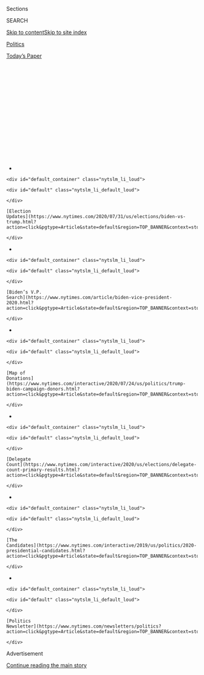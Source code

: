 <div id="app">

<div>

<div>

<div>

<div class="NYTAppHideMasthead css-1q2w90k e1suatyy0">

<div class="section css-ui9rw0 e1suatyy2">

<div class="css-eph4ug er09x8g0">

<div class="css-6n7j50">

</div>

<span class="css-1dv1kvn">Sections</span>

<div class="css-10488qs">

<span class="css-1dv1kvn">SEARCH</span>

</div>

[Skip to content](#site-content)[Skip to site
index](#site-index)

</div>

<div id="masthead-section-label" class="css-1wr3we4 eaxe0e00">

[Politics](https://www.nytimes.com/section/politics)

</div>

<div class="css-10698na e1huz5gh0">

</div>

</div>

<div id="masthead-bar-one" class="section hasLinks css-15hmgas e1csuq9d3">

<div class="css-uqyvli e1csuq9d0">

</div>

<div class="css-1uqjmks e1csuq9d1">

</div>

<div class="css-9e9ivx">

[](https://myaccount.nytimes.com/auth/login?response_type=cookie&client_id=vi)

</div>

<div class="css-1bvtpon e1csuq9d2">

[Today’s
Paper](https://www.nytimes.com/section/todayspaper)

</div>

</div>

</div>

</div>

<div data-aria-hidden="false">

<div id="site-content" data-role="main">

<div>

<div class="css-1aor85t" style="opacity:0.000000001;z-index:-1;visibility:hidden">

<div class="css-1hqnpie">

<div class="css-epjblv">

<span class="css-17xtcya">[Politics](/section/politics)</span><span class="css-x15j1o">|</span><span class="css-fwqvlz">Obama
Unleashes on Trump Privately as He Raises $24 Million for
Biden</span>

</div>

<div class="css-k008qs">

<div class="css-1iwv8en">

<span class="css-18z7m18"></span>

<div>

</div>

</div>

<span class="css-1n6z4y">https://nyti.ms/3hHR3HY</span>

<div class="css-1705lsu">

<div class="css-4xjgmj">

<div class="css-4skfbu" data-role="toolbar" data-aria-label="Social Media Share buttons, Save button, and Comments Panel with current comment count" data-testid="share-tools">

  - 
  - 
  - 
  - 
    
    <div class="css-6n7j50">
    
    </div>

  - 
  - 

</div>

</div>

</div>

</div>

</div>

</div>

<div id="NYT_TOP_BANNER_REGION" class="css-13pd83m">

<div>

<div id="styln-elections-notifications-menu" class="section interactive-content interactive-size-medium css-1edisqu">

<div class="css-17ih8de interactive-body">

<div class="nytslm_innerContainer" data-aria-live="polite">

<div class="nytslm_title">

</div>

  - 
    
    <div id="default_container" class="nytslm_li_loud">
    
    <div id="default" class="nytslm_li_default_loud">
    
    </div>
    
    [Election
    Updates](https://www.nytimes.com/2020/07/31/us/elections/biden-vs-trump.html?action=click&pgtype=Article&state=default&region=TOP_BANNER&context=storylines_menu)
    
    </div>

  - 
    
    <div id="default_container" class="nytslm_li_loud">
    
    <div id="default" class="nytslm_li_default_loud">
    
    </div>
    
    [Biden’s V.P.
    Search](https://www.nytimes.com/article/biden-vice-president-2020.html?action=click&pgtype=Article&state=default&region=TOP_BANNER&context=storylines_menu)
    
    </div>

  - 
    
    <div id="default_container" class="nytslm_li_loud">
    
    <div id="default" class="nytslm_li_default_loud">
    
    </div>
    
    [Map of
    Donations](https://www.nytimes.com/interactive/2020/07/24/us/politics/trump-biden-campaign-donors.html?action=click&pgtype=Article&state=default&region=TOP_BANNER&context=storylines_menu)
    
    </div>

  - 
    
    <div id="default_container" class="nytslm_li_loud">
    
    <div id="default" class="nytslm_li_default_loud">
    
    </div>
    
    [Delegate
    Count](https://www.nytimes.com/interactive/2020/us/elections/delegate-count-primary-results.html?action=click&pgtype=Article&state=default&region=TOP_BANNER&context=storylines_menu)
    
    </div>

  - 
    
    <div id="default_container" class="nytslm_li_loud">
    
    <div id="default" class="nytslm_li_default_loud">
    
    </div>
    
    [The
    Candidates](https://www.nytimes.com/interactive/2019/us/politics/2020-presidential-candidates.html?action=click&pgtype=Article&state=default&region=TOP_BANNER&context=storylines_menu)
    
    </div>

  - 
    
    <div id="default_container" class="nytslm_li_loud">
    
    <div id="default" class="nytslm_li_default_loud">
    
    </div>
    
    [Politics
    Newsletter](https://www.nytimes.com/newsletters/politics?action=click&pgtype=Article&state=default&region=TOP_BANNER&context=storylines_menu)
    
    </div>

</div>

</div>

</div>

</div>

</div>

<div id="top-wrapper" class="css-1sy8kpn">

<div id="top-slug" class="css-l9onyx">

Advertisement

</div>

[Continue reading the main
story](#after-top)

<div class="ad top-wrapper" style="text-align:center;height:100%;display:block;min-height:250px">

<div id="top" class="place-ad" data-position="top" data-size-key="top">

</div>

</div>

<div id="after-top">

</div>

</div>

<div>

<div id="sponsor-wrapper" class="css-1hyfx7x">

<div id="sponsor-slug" class="css-19vbshk">

Supported by

</div>

[Continue reading the main
story](#after-sponsor)

<div id="sponsor" class="ad sponsor-wrapper" style="text-align:center;height:100%;display:block">

</div>

<div id="after-sponsor">

</div>

</div>

<div class="css-186x18t">

</div>

<div class="css-1vkm6nb ehdk2mb0">

# Obama Unleashes on Trump Privately as He Raises $24 Million for Biden

</div>

Barack Obama has spoken candidly about President Trump to party donors,
bringing up the sexual assault allegations against Mr. Trump and warning
of his efforts to push “nativist, racist, sexist” fears.

<div class="css-79elbk" data-testid="photoviewer-wrapper">

<div class="css-z3e15g" data-testid="photoviewer-wrapper-hidden">

</div>

<div class="css-1a48zt4 ehw59r15" data-testid="photoviewer-children">

![<span class="css-16f3y1r e13ogyst0" data-aria-hidden="true">Former
President Barack Obama remains one of the Democratic Party’s biggest
draws for campaign
contributions.</span><span class="css-cnj6d5 e1z0qqy90" itemprop="copyrightHolder"><span class="css-1ly73wi e1tej78p0">Credit...</span><span><span>Lim
Huey
Teng/Reuters</span></span></span>](https://static01.nyt.com/images/2020/07/30/us/politics/30obama/merlin_165889137_ea0f592f-e111-4e72-aa0c-9bcd34476a66-articleLarge.jpg?quality=75&auto=webp&disable=upscale)

</div>

</div>

<div class="css-18e8msd">

<div class="css-vp77d3 epjyd6m0">

<div class="css-1baulvz">

By [<span class="css-1baulvz" itemprop="name">Shane
Goldmacher</span>](https://www.nytimes.com/by/shane-goldmacher) and
[<span class="css-1baulvz last-byline" itemprop="name">Glenn
Thrush</span>](https://www.nytimes.com/by/glenn-thrush)

</div>

</div>

  - 
    
    <div class="css-ld3wwf e16638kd2">
    
    July 30,
    2020
    
    </div>

  - 
    
    <div class="css-4xjgmj">
    
    <div class="css-d8bdto" data-role="toolbar" data-aria-label="Social Media Share buttons, Save button, and Comments Panel with current comment count" data-testid="share-tools">
    
      - 
      - 
      - 
      - 
        
        <div class="css-6n7j50">
        
        </div>
    
      - 
      - 
    
    </div>
    
    </div>

</div>

</div>

<div class="section meteredContent css-1r7ky0e" name="articleBody" itemprop="articleBody">

<div class="css-1fanzo5 StoryBodyCompanionColumn">

<div class="css-53u6y8">

At fund-raising events where he has pulled in more than $24 million for
[Joseph R. Biden
Jr.](https://www.nytimes.com/interactive/2020/us/elections/joe-biden.html)’s
campaign in the past two months, former President Barack Obama has
privately unleashed on [President
Trump](https://www.nytimes.com/interactive/2020/us/elections/donald-trump.html)
to party donors, bringing up past accusations of Mr. Trump’s “assaulting
women” and warning of his efforts to push “nativist, racist, sexist”
fears and resentments.

With less than 100 days until the [presidential
election](https://www.nytimes.com/2020/07/30/us/politics/trump-postpone-election.html),
Mr. Obama has laid out the stakes of 2020 in forceful fashion. He has
urged support for Mr. Biden, his former vice president, while worrying
about the state of American democracy itself, even making an oblique
reference to Nazi Germany, according to notes made from recordings of
Mr. Obama’s remarks, donors and others who have been on the calls.

Even three years out of office, Mr. Obama remains one of the Democratic
Party’s biggest draws for giant contributors and small donors alike. A
virtual conversation on Tuesday with the actor George Clooney sold out
of tickets that ranged from $250 to as much as $250,000. (The biggest
donors got access to a small “virtual clutch” with Mr. Obama.)

Donors who have paid six-figure sums to see Mr. Obama on Zoom — he held
two other, more intimate, conversations for donors with Reid Hoffman,
the founder of LinkedIn and a major Democratic donor, and J.B. Pritzker,
the billionaire governor of Illinois — have been privy to wide-ranging
Q. and A. sessions about the state of politics and unvarnished analysis
from the former president.

</div>

</div>

<div class="css-1fanzo5 StoryBodyCompanionColumn">

<div class="css-53u6y8">

On Tuesday evening, during the event with Mr. Clooney, Mr. Obama was
asked what keeps him up at night these days. He cited fears of voter
suppression and an effort by Mr. Trump to question the election’s
legitimacy.

Mr. Obama, who has [carefully calibrated his public
statements](https://www.nytimes.com/2020/06/28/us/politics/obama-biden-trump.html)
since leaving office to avoid being pulled into one-on-one combat with a
current president looking for a foil, is considerably more caustic when
the cameras are off, according to people who have been on the calls and
notes made from recordings.

During his conversation with Mr. Pritzker, Mr. Obama spoke about how Mr.
Trump has a core base that “filters out any contradictory information.”

“It’s just glued to Fox News and Breitbart and Limbaugh and just this
conservative echo chamber — and so, they’re going to turn out to vote,”
Mr. Obama said. “What he has unleashed and what he continues to try to
tap into is the fears and anger and resentment of people who, in some
cases, really are having a tough time and have seen their prospects, or
communities where they left, declining. And Trump tries to tap into that
and redirect in nativist, racist, sexist ways.”

</div>

</div>

<div class="css-1fanzo5 StoryBodyCompanionColumn">

<div class="css-53u6y8">

Mr. Obama’s office did not dispute his private comments but declined to
comment further.

The former president dismissed Mr. Trump’s [continued focus on the
Confederate](https://www.nytimes.com/2020/07/06/us/politics/trump-bubba-wallace-nascar.html)monuments
as a distraction amid the coronavirus pandemic — “that’s like his No. 1
priority” — but also characterized it as a menace that “gives you a
sense of what this is about.” He then pivoted to what those “darker
impulses” have wrought in history.

</div>

</div>

<div class="css-79elbk" data-testid="photoviewer-wrapper">

<div class="css-z3e15g" data-testid="photoviewer-wrapper-hidden">

</div>

<div class="css-1a48zt4 ehw59r15" data-testid="photoviewer-children">

![<span class="css-16f3y1r e13ogyst0" data-aria-hidden="true">Mr. Obama
has privately denounced President Trump for stoking “anti-Asian
sentiment” when talking about the
virus.</span><span class="css-cnj6d5 e1z0qqy90" itemprop="copyrightHolder"><span class="css-1ly73wi e1tej78p0">Credit...</span><span>Doug
Mills/The New York
Times</span></span>](https://static01.nyt.com/images/2020/07/30/us/politics/30obama2/merlin_175049580_e3d9e04b-9ed4-40c7-bbd3-266730465e40-articleLarge.jpg?quality=75&auto=webp&disable=upscale)

</div>

</div>

<div class="css-1fanzo5 StoryBodyCompanionColumn">

<div class="css-53u6y8">

“The endpoint of that we saw in Europe 60 years ago, 70 years ago — what
happens when those things get unleashed,” Mr. Obama said, according to
the notes. “You don’t nip that in the bud, bad things can happen. Among
the most quote unquote civilized
societies.”

<div id="NYT_MAIN_CONTENT_1_REGION" class="css-9tf9ac">

<div>

<div id="styln-nfldraft-updates-block" class="section interactive-content interactive-size-medium css-1ftcdic">

<div class="css-17ih8de interactive-body">

<div id="styln-briefing-block" data-asset-id="">

<div class="briefing-block-header-section">

# [Latest Updates: 2020 Election](https://www.nytimes.com/2020/07/31/us/elections/biden-vs-trump.html?action=click&pgtype=Article&state=default&region=MAIN_CONTENT_1&context=storylines_live_updates)

<div class="briefing-block-ts">

Updated 2020-08-01T01:26:45.732Z

</div>

</div>

  - [Kamala Harris, a top vice-presidential contender, confronts double
    standards.](https://www.nytimes.com/2020/07/31/us/elections/biden-vs-trump.html?action=click&pgtype=Article&state=default&region=MAIN_CONTENT_1&context=storylines_live_updates#link-29fdff45)
  - [Karen Bass and Susan Rice are rising on Biden’s vice-presidential
    shortlist.](https://www.nytimes.com/2020/07/31/us/elections/biden-vs-trump.html?action=click&pgtype=Article&state=default&region=MAIN_CONTENT_1&context=storylines_live_updates#link-13ec3d9c)
  - [Trump says Russian bounties to kill U.S. troops ‘never took
    place.’](https://www.nytimes.com/2020/07/31/us/elections/biden-vs-trump.html?action=click&pgtype=Article&state=default&region=MAIN_CONTENT_1&context=storylines_live_updates#link-49e9a016)

<div class="briefing-block-footer">

<div class="briefing-block-footer-meta">

[See more
updates](https://www.nytimes.com/2020/07/31/us/elections/biden-vs-trump.html?action=click&pgtype=Article&state=default&region=MAIN_CONTENT_1&context=storylines_live_updates)

</div>

</div>

</div>

</div>

</div>

</div>

</div>

During the event with Mr. Hoffman, Mr. Obama called out Mr. Trump for
stoking “anti-Asian sentiment” when talking about the virus, [which the
president has
called](https://www.nytimes.com/2020/03/18/us/politics/china-virus.html)
the “kung flu” and “Chinese virus.”

“That still shocks and pisses me off,” Mr. Obama said. He went even
further as he told the virtual crowd that he hoped his seriousness of
purpose was emanating through the screen.

“We already saw this guy win once,” he said. “After he bragged about
physically assaulting women — and that didn’t seem to matter. So, enough
said. Let’s get to work.”

Mr. Obama criticized Mr. Trump without naming him as he delivered the
eulogy at [Representative John Lewis’s
funeral](https://www.nytimes.com/2020/07/30/us/john-lewis-live-funeral.html)
on Thursday, saying Republican efforts to curtail voting rights had left
the electoral system under attack.

“Even as we sit here, there are those in power who are doing their
darnedest to discourage people from voting by closing polling locations
and targeting minorities and students with restrictive ID laws, and
attacking our voting rights with surgical precision,” Mr. Obama said.

</div>

</div>

<div class="css-1fanzo5 StoryBodyCompanionColumn">

<div class="css-53u6y8">

“George Wallace may be gone,” the former president said, “but we can
witness our federal government sending agents to use tear gas and batons
against peaceful demonstrators.”

Mr. Obama [sat firmly on the
sidelines](https://www.nytimes.com/2020/02/28/us/politics/obama-south-carolina-primary.html)
during the Democratic primary race but has mobilized to help his former
vice president. In addition to the four virtual events — his joint
appearance with Mr. Biden is still the campaign’s single biggest
fund-raising event — he has lent his name to digital solicitations that
are among the party’s highest-performing missives.

And Mr. Obama and Mr. Biden’s “socially distanced” video released last
week not only earned airtime on television news, but was also an
organizing tool for the campaign, which tripled email sign-ups in the 24
hours after its initial release, compared with the day before.

At the Democratic National Committee, the times that Mr. Obama signs
emails have been known internally as “Barack Obama days” for the influx
of contributions and for a reactivating effect among supporters.

“He’s obviously one of our most effective surrogates,” said Tom Perez,
the D.N.C. chairman, who hailed the efficiency of virtual fund-raisers
and moderated the conversation between Mr. Obama and Mr. Hoffman.

“The virtual context means you don’t have to put him and other
surrogates on a plane,” Mr. Perez said. “This just allows him to do more
events, more efficiently. That’s been a surprise.”

Mr. Obama is still said to be concerned that appearing in too many
virtual fund-raisers will blunt his impact over time — but he recently
told a former campaign aide that they were far easier than he expected,
taking only about an hour of his time, requiring no travel and providing
a cash return for the Biden team that exceeded his expectations.

</div>

</div>

<div class="css-1fanzo5 StoryBodyCompanionColumn">

<div class="css-53u6y8">

Mr. Obama’s first fund-raising appearances with Mr. Biden raised $11
million, including $7.6 million from smaller online contributors and
$3.4 million from big donors who got a more private session with the two
men, according to the Biden campaign. The Hoffman event raised $5.6
million and the Pritzker event more than $3 million, according to people
familiar with the
matter.

</div>

</div>

<div class="css-79elbk" data-testid="photoviewer-wrapper">

<div class="css-z3e15g" data-testid="photoviewer-wrapper-hidden">

</div>

<div class="css-1a48zt4 ehw59r15" data-testid="photoviewer-children">

<div class="css-1xdhyk6 erfvjey0">

<span class="css-1ly73wi e1tej78p0">Image</span>

<div class="css-zjzyr8">

<div data-testid="lazyimage-container" style="height:211.37777777777777px">

</div>

</div>

</div>

<span class="css-16f3y1r e13ogyst0" data-aria-hidden="true">Joseph R.
Biden Jr. and Mr. Obama filmed a socially-distanced conversation
together that was released this
month.</span><span class="css-cnj6d5 e1z0qqy90" itemprop="copyrightHolder"><span class="css-1ly73wi e1tej78p0">Credit...</span><span>/EPA,
via Shutterstock</span></span>

</div>

</div>

<div class="css-1fanzo5 StoryBodyCompanionColumn">

<div class="css-53u6y8">

In his private fund-raisers, Mr. Obama has praised Mr. Biden’s character
and hailed him as a future “great president,” almost turning the tables
on donors and others who have tried to offer “constructive criticism” to
the Biden campaign given the stakes of the election.

“We have a worthy candidate and we have a worthy platform,” Mr. Obama
said. “But you know what, let’s not be so sophisticated that we are
constantly finding reasons why this isn’t good enough or the candidate’s
not doing this or the campaign seems to not be getting that quite
right.”

D.N.C. officials and Biden campaign aides have tried, gingerly, to
enlist Michelle Obama to appear in her own online fund-raisers. But the
former first lady, who has been focusing her energy on other projects
like a new podcast, has told people in her orbit that she does not
consider herself a political player. She has committed to virtually
appearing at the Democratic National Convention but signaled she would
engage more in the campaign at a time and in a fashion of her choosing.

So far, Mrs. Obama has neither headlined high-dollar fund-raisers nor
signed messages to email lists for Mr. Biden and the D.N.C.

In a window into the Obamas’ contrasting approaches, Mr. Obama [tweeted
a link](https://twitter.com/BarackObama/status/1287417455447552002) on
Sunday to the Democratic Party’s iwillvote.com voter registration
portal, noting that it was 100 days until the election. That tweet,
along with a link by the model Kendall Jenner to her 135 million
Instagram followers, drove [more than 100,000
visitors](https://twitter.com/MegDiMartino/status/1287571323246583812).

</div>

</div>

<div class="css-1fanzo5 StoryBodyCompanionColumn">

<div class="css-53u6y8">

That day — within minutes of Mr. Obama’s post — Mrs. Obama also
[posted](https://twitter.com/MichelleObama/status/1287419441320517633) a
video urging people to register to vote on Twitter. But she linked to
her own nonpartisan nonprofit, When We All Vote.

“Where we disagree is usually you just think things just have to get
super, super bad before folks figure stuff out,” Mr. Obama told Mrs.
Obama on her podcast, which debuted on Wednesday.

“Well, I hope we’re at that point,” she said, before adding, “We’ll
figure it out before we crash into the sun.”

Mrs. Obama’s office declined to comment.

Mr. Clooney, appearing on Tuesday in a blazer and an unbuttoned white
dress shirt, framed this year’s election as a simple choice.

“Like, this is easy,” he said. “There’s two candidates here. One claims
that our first Black president wasn’t a citizen, and the other was his
vice
president.”

</div>

</div>

<div>

</div>

</div>

<div>

</div>

<div>

</div>

<div id="NYT_BELOW_MAIN_CONTENT_REGION">

<div>

<div id="STLYN_guide_v1_STYLN_guide_a" class="section css-l08pwh interactive-content interactive-size-medium">

<div class="css-17ih8de interactive-body">

<div class="g-story g-freebird g-max-limit" data-preview-slug="styln-scroll-guide">

</div>

<div id="g-electionguide-id" class="g-electionguide">

<div class="g-electionguide-container">

<div class="g-electionguide-wrapper">

<div class="g-electionguide-logo">

</div>

# Our 2020 Election Guide

Updated July 31, 2020

  - 
    
    -----
    
    ## The Latest
    
      - President Trump’s assault on the Postal Service is intersecting
        with his attacks on mail-in voting. [Voting rights groups say it
        is a recipe for
        disaster.](https://www.nytimes.com/2020/07/31/us/politics/trump-usps-mail-delays.html?action=click&pgtype=Article&state=default&region=BELOW_MAIN_CONTENT&context=storylines_guide)

  - 
    
    -----
    
    ## Biden’s V.P. Search
    
      - [Here are 13
        women](https://www.nytimes.com/article/biden-vice-president-2020.html?action=click&pgtype=Article&state=default&region=BELOW_MAIN_CONTENT&context=storylines_guide)
        who have been under consideration to be Joe Biden’s running
        mate, and why each might be chosen — and might not be.

  - 
    
    -----
    
    ## Keep Up With Our Coverage
    
      - Get an
        [email](https://www.nytimes.com/newsletters/politics?action=click&pgtype=Article&state=default&region=BELOW_MAIN_CONTENT&context=storylines_guide)
        recapping the day’s news
    
    <!-- end list -->
    
      - Download our mobile app on
        [iOS](https://apps.apple.com/us/app/nytimes/id284862083?ls=1&mat_click_id=5c79ae7455014fd1bd66b5610c05b8f2-20191112-16948&referrer=mat_click_id%3D5c79ae7455014fd1bd66b5610c05b8f2-20191112-16948%26link_click_id%3D722930677036718082)
        and
        [Android](http://a.localytics.com/android?id=com.nytimes.android&referrer=utm_source%3Dother_nyt_mobile_web%26utm_medium%3DWeb%2520page%26utm_term%3DGeneral%2520Mobile%2520Page%26utm_campaign%3DNYT%2520Mobile%2520General%2520Page)
        and turn on Breaking News and Politics alerts

</div>

</div>

</div>

</div>

</div>

</div>

</div>

<div>

</div>

<div>

<div id="bottom-wrapper" class="css-1ede5it">

<div id="bottom-slug" class="css-l9onyx">

Advertisement

</div>

[Continue reading the main
story](#after-bottom)

<div id="bottom" class="ad bottom-wrapper" style="text-align:center;height:100%;display:block;min-height:90px">

</div>

<div id="after-bottom">

</div>

</div>

</div>

</div>

</div>

## Site Index

<div>

</div>

## Site Information Navigation

  - [© <span>2020</span> <span>The New York Times
    Company</span>](https://help.nytimes.com/hc/en-us/articles/115014792127-Copyright-notice)

<!-- end list -->

  - [NYTCo](https://www.nytco.com/)
  - [Contact
    Us](https://help.nytimes.com/hc/en-us/articles/115015385887-Contact-Us)
  - [Work with us](https://www.nytco.com/careers/)
  - [Advertise](https://nytmediakit.com/)
  - [T Brand Studio](http://www.tbrandstudio.com/)
  - [Your Ad
    Choices](https://www.nytimes.com/privacy/cookie-policy#how-do-i-manage-trackers)
  - [Privacy](https://www.nytimes.com/privacy)
  - [Terms of
    Service](https://help.nytimes.com/hc/en-us/articles/115014893428-Terms-of-service)
  - [Terms of
    Sale](https://help.nytimes.com/hc/en-us/articles/115014893968-Terms-of-sale)
  - [Site
    Map](https://spiderbites.nytimes.com)
  - [Help](https://help.nytimes.com/hc/en-us)
  - [Subscriptions](https://www.nytimes.com/subscription?campaignId=37WXW)

</div>

</div>

</div>

</div>
